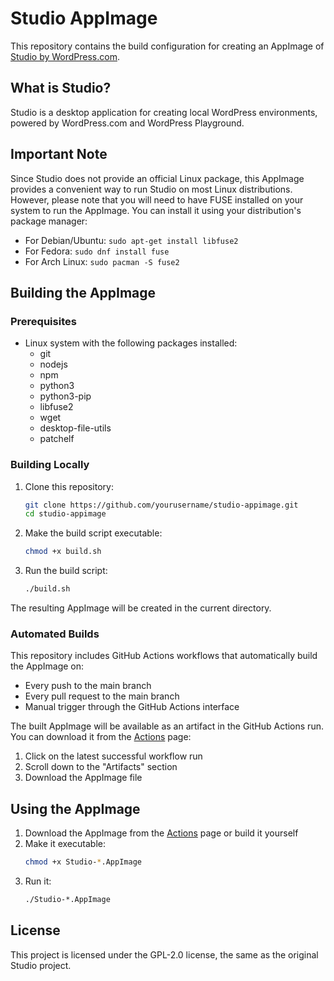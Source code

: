 # Studio AppImage

This repository contains the build configuration for creating an AppImage of [Studio by WordPress.com](https://github.com/Automattic/studio).

## What is Studio?

Studio is a desktop application for creating local WordPress environments, powered by WordPress.com and WordPress Playground.

## Important Note

Since Studio does not provide an official Linux package, this AppImage provides a convenient way to run Studio on most Linux distributions. However, please note that you will need to have FUSE installed on your system to run the AppImage. You can install it using your distribution's package manager:

- For Debian/Ubuntu: `sudo apt-get install libfuse2`
- For Fedora: `sudo dnf install fuse`
- For Arch Linux: `sudo pacman -S fuse2`

## Building the AppImage

### Prerequisites

- Linux system with the following packages installed:
  - git
  - nodejs
  - npm
  - python3
  - python3-pip
  - libfuse2
  - wget
  - desktop-file-utils
  - patchelf

### Building Locally

1. Clone this repository:
   ```bash
   git clone https://github.com/yourusername/studio-appimage.git
   cd studio-appimage
   ```

2. Make the build script executable:
   ```bash
   chmod +x build.sh
   ```

3. Run the build script:
   ```bash
   ./build.sh
   ```

The resulting AppImage will be created in the current directory.

### Automated Builds

This repository includes GitHub Actions workflows that automatically build the AppImage on:
- Every push to the main branch
- Every pull request to the main branch
- Manual trigger through the GitHub Actions interface

The built AppImage will be available as an artifact in the GitHub Actions run. You can download it from the [Actions](https://github.com/yasershahi/studio-appimage/actions) page:
1. Click on the latest successful workflow run
2. Scroll down to the "Artifacts" section
3. Download the AppImage file

## Using the AppImage

1. Download the AppImage from the [Actions](https://github.com/yasershahi/studio-appimage/actions) page or build it yourself
2. Make it executable:
   ```bash
   chmod +x Studio-*.AppImage
   ```
3. Run it:
   ```bash
   ./Studio-*.AppImage
   ```

## License

This project is licensed under the GPL-2.0 license, the same as the original Studio project. 